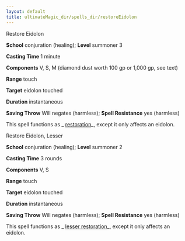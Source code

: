 ```yaml
---
layout: default
title: ultimateMagic_dir/spells_dir/restoreEidolon
---
```

Restore Eidolon

**School** conjuration (healing); **Level** summoner 3

**Casting Time** 1 minute

**Components** V, S, M (diamond dust worth 100 gp or 1,000 gp, see text)

**Range** touch

**Target** eidolon touched

**Duration** instantaneous

**Saving Throw** Will negates (harmless); **Spell Resistance** yes (harmless)

This spell functions as _ [restoration](../spells_dir/restoration#_restoration)_, except it only affects an eidolon.

Restore Eidolon, Lesser

**School** conjuration (healing); **Level** summoner 2

**Casting Time** 3 rounds

**Components** V, S

**Range** touch

**Target** eidolon touched

**Duration** instantaneous

**Saving Throw** Will negates (harmless); **Spell Resistance** yes (harmless)

This spell functions as _ [lesser restoration](../spells_dir/restoration#_restoration-lesser)_, except it only affects an eidolon.

